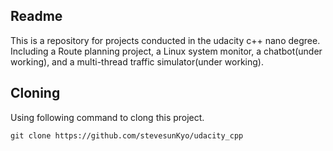 ## Readme
This is a repository for projects conducted in the udacity c++ nano degree.
Including a Route planning project, a Linux system monitor, a chatbot(under working), and a multi-thread traffic simulator(under working).

## Cloning

Using following command to clong this project.
```
git clone https://github.com/stevesunKyo/udacity_cpp
```
